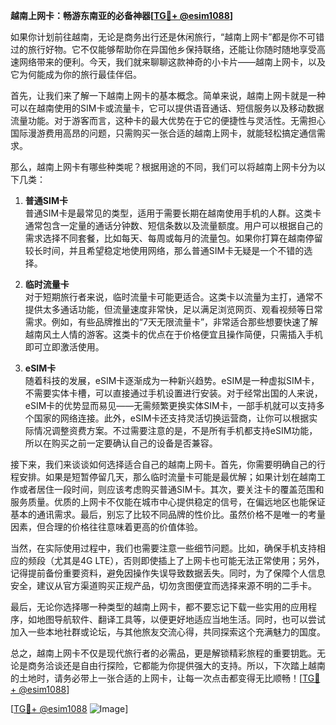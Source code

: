 **越南上网卡：畅游东南亚的必备神器[[TG💪+ @esim1088](https://t.me/s/esim1088)]**

如果你计划前往越南，无论是商务出行还是休闲旅行，“越南上网卡”都是你不可错过的旅行好物。它不仅能够帮助你在异国他乡保持联络，还能让你随时随地享受高速网络带来的便利。今天，我们就来聊聊这款神奇的小卡片——越南上网卡，以及它为何能成为你的旅行最佳伴侣。

首先，让我们来了解一下越南上网卡的基本概念。简单来说，越南上网卡就是一种可以在越南使用的SIM卡或流量卡，它可以提供语音通话、短信服务以及移动数据流量功能。对于游客而言，这种卡的最大优势在于它的便捷性与灵活性。无需担心国际漫游费用高昂的问题，只需购买一张合适的越南上网卡，就能轻松搞定通信需求。

那么，越南上网卡有哪些种类呢？根据用途的不同，我们可以将越南上网卡分为以下几类：

1. **普通SIM卡**  
   普通SIM卡是最常见的类型，适用于需要长期在越南使用手机的人群。这类卡通常包含一定量的通话分钟数、短信条数以及流量额度。用户可以根据自己的需求选择不同套餐，比如每天、每周或每月的流量包。如果你打算在越南停留较长时间，并且希望稳定地使用网络，那么普通SIM卡无疑是一个不错的选择。

2. **临时流量卡**  
   对于短期旅行者来说，临时流量卡可能更适合。这类卡以流量为主打，通常不提供太多通话功能，但流量速度非常快，足以满足浏览网页、观看视频等日常需求。例如，有些品牌推出的“7天无限流量卡”，非常适合那些想要快速了解越南风土人情的游客。这类卡的优点在于价格便宜且操作简便，只需插入手机即可立即激活使用。

3. **eSIM卡**  
   随着科技的发展，eSIM卡逐渐成为一种新兴趋势。eSIM是一种虚拟SIM卡，不需要实体卡槽，可以直接通过手机设置进行安装。对于经常出国的人来说，eSIM卡的优势显而易见——无需频繁更换实体SIM卡，一部手机就可以支持多个国家的网络连接。此外，eSIM卡还支持灵活切换运营商，让你可以根据实际情况调整资费方案。不过需要注意的是，不是所有手机都支持eSIM功能，所以在购买之前一定要确认自己的设备是否兼容。

接下来，我们来谈谈如何选择适合自己的越南上网卡。首先，你需要明确自己的行程安排。如果是短暂停留几天，那么临时流量卡可能是最优解；如果计划在越南工作或者居住一段时间，则应该考虑购买普通SIM卡。其次，要关注卡的覆盖范围和服务质量。优质的上网卡不仅能在城市中心提供稳定的信号，在偏远地区也能保证基本的通讯需求。最后，别忘了比较不同品牌的性价比。虽然价格不是唯一的考量因素，但合理的价格往往意味着更高的价值体验。

当然，在实际使用过程中，我们也需要注意一些细节问题。比如，确保手机支持相应的频段（尤其是4G LTE），否则即使插上了上网卡也可能无法正常使用；另外，记得提前备份重要资料，避免因操作失误导致数据丢失。同时，为了保障个人信息安全，建议从官方渠道购买正规产品，切勿贪图便宜而选择来源不明的二手卡。

最后，无论你选择哪一种类型的越南上网卡，都不要忘记下载一些实用的应用程序，如地图导航软件、翻译工具等，以便更好地适应当地生活。同时，也可以尝试加入一些本地社群或论坛，与其他旅友交流心得，共同探索这个充满魅力的国度。

总之，越南上网卡不仅是现代旅行者的必需品，更是解锁精彩旅程的重要钥匙。无论是商务洽谈还是自由行探险，它都能为你提供强大的支持。所以，下次踏上越南的土地时，请务必带上一张合适的上网卡，让每一次点击都变得无比顺畅！[[TG💪+ @esim1088](https://t.me/s/esim1088)]

[[TG💪+ @esim1088](https://t.me/s/esim1088) ![Image](https://i.postimg.cc/4NQfJmqS/Snipaste-2025-05-13-00-14-12.png)]
